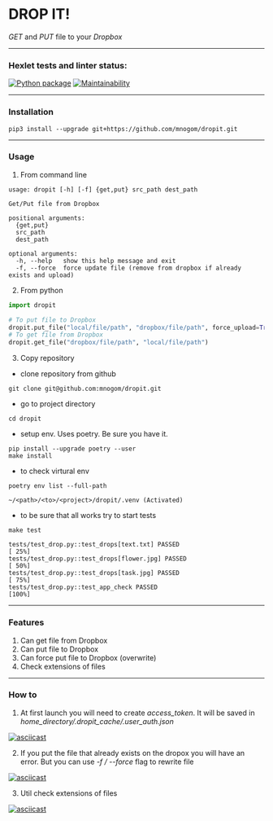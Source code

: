 # DROP IT!
_GET_ and _PUT_ file to your _Dropbox_ 

---
### Hexlet tests and linter status:
[![Python package](https://github.com/mnogom/dropit/actions/workflows/python-package.yml/badge.svg)](https://github.com/mnogom/dropit/actions)
[![Maintainability](https://api.codeclimate.com/v1/badges/71ccc38978dd11b25cb9/maintainability)](https://codeclimate.com/github/mnogom/dropit/maintainability)

---
### Installation
```commandline
pip3 install --upgrade git+https://github.com/mnogom/dropit.git
```

---
### Usage
1. From command line
```commandline
usage: dropit [-h] [-f] {get,put} src_path dest_path

Get/Put file from Dropbox

positional arguments:
  {get,put}
  src_path
  dest_path

optional arguments:
  -h, --help   show this help message and exit
  -f, --force  force update file (remove from dropbox if already exists and upload)
```

2. From python
```python
import dropit

# To put file to Dropbox
dropit.put_file("local/file/path", "dropbox/file/path", force_upload=True)
# To get file from Dropbox
dropit.get_file("dropbox/file/path", "local/file/path")
```

3. Copy repository
* clone repository from github
```commandline
git clone git@github.com:mnogom/dropit.git
```
* go to project directory
```commandline
cd dropit
```
* setup env. Uses poetry. Be sure you have it.
```commandline
pip install --upgrade poetry --user
make install
```
* to check virtural env
```commandline
poetry env list --full-path

~/<path>/<to>/<project>/dropit/.venv (Activated)
```
* to be sure that all works try to start tests
```commandline
make test

tests/test_drop.py::test_drops[text.txt] PASSED                          [ 25%]
tests/test_drop.py::test_drops[flower.jpg] PASSED                        [ 50%]
tests/test_drop.py::test_drops[task.jpg] PASSED                          [ 75%]
tests/test_drop.py::test_app_check PASSED                                [100%]
```

---
### Features
1. Can get file from Dropbox
2. Can put file to Dropbox
3. Can force put file to Dropbox (overwrite)
4. Check extensions of files

---
### How to
1. At first launch you will need to create _access_token_. It will be saved in _home_directory/.dropit_cache/.user_auth.json_

[![asciicast](https://asciinema.org/a/gfKNbB1IAF6MuYzJpk386IegI.svg)](https://asciinema.org/a/gfKNbB1IAF6MuYzJpk386IegI)

2. If you put the file that already exists on the dropox you will have an error. But you can use _-f / --force_ flag to rewrite file

[![asciicast](https://asciinema.org/a/fcyZ3o8f0T0bq9wTpgDtSQaep.svg)](https://asciinema.org/a/fcyZ3o8f0T0bq9wTpgDtSQaep)

3. Util check extensions of files

[![asciicast](https://asciinema.org/a/XMXSjgLTCyEsP5IoaiLqIXu0K.svg)](https://asciinema.org/a/XMXSjgLTCyEsP5IoaiLqIXu0K)
